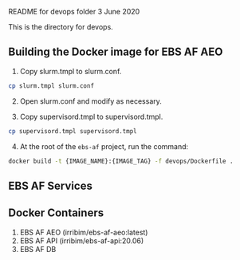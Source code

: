 README for devops folder
3 June 2020

This is the directory for devops.

## Building the Docker image for EBS AF AEO

1. Copy slurm.tmpl to slurm.conf.
``` bash
cp slurm.tmpl slurm.conf
```

2. Open slurm.conf and modify as necessary. 

3. Copy supervisord.tmpl to supervisord.tmpl.
```bash
cp supervisord.tmpl supervisord.tmpl
```

4. At the root of the `ebs-af` project, run the command:

``` bash
docker build -t {IMAGE_NAME}:{IMAGE_TAG} -f devops/Dockerfile .
```  

## EBS AF Services

## Docker Containers

1. EBS AF AEO (irribim/ebs-af-aeo:latest)
2. EBS AF API (irribim/ebs-af-api:20.06)
3. EBS AF DB
